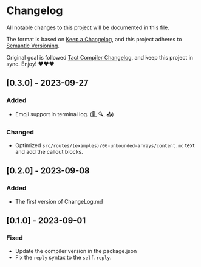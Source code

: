 # Changelog

All notable changes to this project will be documented in this file.

The format is based on [Keep a Changelog](https://keepachangelog.com/en/1.0.0/),
and this project adheres to [Semantic Versioning](https://semver.org/spec/v2.0.0.html).

Original goal is followed [Tact Compiler Changelog](https://github.com/tact-lang/tact/tree/main), and keep this project in sync. Enjoy! ❤️❤️❤️

## [0.3.0] - 2023-09-27

### Added

- Emoji support in terminal log. (📝, 🔍, 📤)

### Changed

- Optimized `src/routes/(examples)/06-unbounded-arrays/content.md` text and add the callout blocks.

## [0.2.0] - 2023-09-08

### Added

- The first version of ChangeLog.md

## [0.1.0] - 2023-09-01

### Fixed

- Update the compiler version in the package.json
- Fix the `reply` syntax to the `self.reply`.
